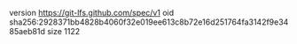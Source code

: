 version https://git-lfs.github.com/spec/v1
oid sha256:2928371bb4828b4060f32e019ee613c8b72e16d251764fa3142f9e3485aeb81d
size 1122
